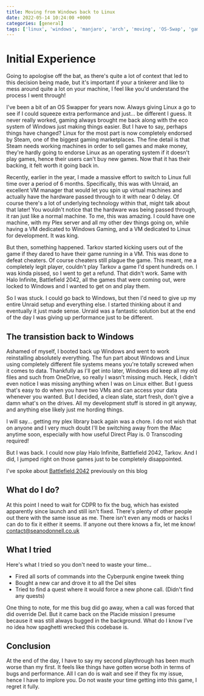 ```yaml
---
title: Moving from Windows back to Linux
date: 2022-05-14 10:24:00 +0000
categories: [general]
tags: ['linux', 'windows', 'manjaro', 'arch', 'moving', 'OS-Swap', 'gaming-on-linux', 'linux_gaming', 'archbtw', 'Unraid']
---
```


# Initial Experience

Going to apologise off the bat, as there's quite a lot of context that led to this decision being made, but it's important if your a tinkerer and like to mess around quite a lot on your machine, I feel like you'd understand the process I went through!

I've been a bit of an OS Swapper for years now. Always giving Linux a go to see if I could squeeze extra performance and just... be different I guess. It never really worked, gaming always brought me back along with the eco system of Windows just making things easier. But I have to say, perhaps things have changed? Linux for the most part is now completely endorsed by Steam, one of the biggest gaming marketplaces. The fine detail is that Steam needs working machines in order to sell games and make money, they're hardly going to endorse Linux as an operating system if it doesn't play games, hence their users can't buy new games. Now that it has their backing, it felt worth it going back in.

Recently, earlier in the year, I made a massive effort to switch to Linux full time over a period of 6 months. Specifically, this was with Unraid, an excellent VM manager that would let you spin up virtual machines and actually have the hardware passed through to it with near 0 delay. Of course there's a lot of underlying technology within that, might talk about that later! You wouldn't notice that the hardware was being passed through, it ran just like a normal machine. To me, this was amazing. I could have one machine, with my Plex server and all my other dev things going on, while having a VM dedicated to Windows Gaming, and a VM dedicated to Linux for development. It was king.

But then, something happened. Tarkov started kicking users out of the game if they dared to have their game running in a VM. This was done to defeat cheaters. Of course cheaters still plague the game. This meant, me a completely legit player, couldn't play Tarkov a game I'd spent hundreds on. I was kinda pissed, so I went to get a refund. That didn't work. Same with Halo Infinite, Battlefield 2042, all the games that were coming out, were locked to Windows and I wanted to get on and play them.

So I was stuck. I could go back to Windows, but then I'd need to give up my entire Unraid setup and everything else. I started thinking about it and eventually it just made sense. Unraid was a fantastic solution but at the end of the day I was giving up performance just to be different.

## The transistion back to Windows

Ashamed of myself, I booted back up Windows and went to work reinstalling absolutely everything. The fun part about Windows and Linux using completely different file systems means you're totally screwed when it comes to data. Thankfully as I'll get into later, Windows did keep all my old files and such from OneDrive, so really I wasn't missing much. Heck, I didn't even notice I was missing anything when I was on Linux either. But I guess that's easy to do when you have two VMs and can access your data whenever you wanted. But I decided, a clean slate, start fresh, don't give a damn what's on the drives. All my development stuff is stored in git anyway, and anything else likely just me hording things.

I will say... getting my plex library back again was a chore. I do not wish that on anyone and I very much doubt I'll be switching away from the iMac anytime soon, especially with how useful Direct Play is. 0 Transcoding required!

But I was back. I could now play Halo Infinite, Battlefield 2042, Tarkov. And I did, I jumped right on those games just to be completely disappointed. 

I've spoke about [Battlefield 2042](https://switchedbit.com/posts/battlefield/) previously on this blog 

## What do I do?

At this point I need to wait for CDPR to fix the bug, which has existed apparently since launch and still isn't fixed. There's plenty of other people out there with the same issue as me. There isn't even any mods or hacks I can do to fix it either it seems. If anyone out there knows a fix, let me know! contact@seanodonnell.co.uk

## What I tried

Here's what I tried so you don't need to waste your time...

- Fired all sorts of commands into the Cyberpunk engine tweek thing
- Bought a new car and drove it to all the Del sites
- Tried to find a quest where it would force a new phone call. (Didn't find any quests)


One thing to note, for me this bug did go away, when a call was forced that did override Del. But it came back on the Placide mission I presume because it was still always bugged in the background. What do I know I've no idea how spaghetti wrecked this codebase is.

## Conclusion

At the end of the day, I have to say my second playthrough has been much worse than my first. It feels like things have gotten worse both in terms of bugs and performance. All I can do is wait and see if they fix my issue, hence I have to implore you. Do not waste your time getting into this game, I regret it fully.
